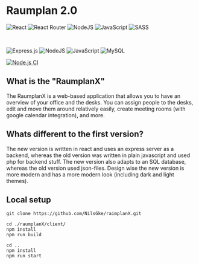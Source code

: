 # Raumplan 2.0

![React](https://img.shields.io/badge/react-%2320232a.svg?style=for-the-badge&logo=react&logoColor=%2361DAFB)
![React Router](https://img.shields.io/badge/React_Router-CA4245?style=for-the-badge&logo=react-router&logoColor=white)
![NodeJS](https://img.shields.io/badge/node.js-6DA55F?style=for-the-badge&logo=node.js&logoColor=white)
![JavaScript](https://img.shields.io/badge/javascript-%23323330.svg?style=for-the-badge&logo=javascript&logoColor=%23F7DF1E)
![SASS](https://img.shields.io/badge/SASS-hotpink.svg?style=for-the-badge&logo=SASS&logoColor=white)

<br>

![Express.js](https://img.shields.io/badge/express.js-%23404d59.svg?style=for-the-badge&logo=express&logoColor=%2361DAFB)
![NodeJS](https://img.shields.io/badge/node.js-6DA55F?style=for-the-badge&logo=node.js&logoColor=white)
![JavaScript](https://img.shields.io/badge/javascript-%23323330.svg?style=for-the-badge&logo=javascript&logoColor=%23F7DF1E)
![MySQL](https://img.shields.io/badge/mysql-%2300f.svg?style=for-the-badge&logo=mysql&logoColor=white)

[![Node.js CI](https://github.com/NilsGke/raumplan2/actions/workflows/node.js.yml/badge.svg)](https://github.com/NilsGke/raumplan2/actions/workflows/node.js.yml)

## What is the "RaumplanX"

The RaumplanX is a web-based application that allows you to have an overview of your office and the desks. You can assign people to the desks, edit and move them around relatively easily, create meeting rooms (with google calendar integration), and more.

## Whats different to the first version?

The new version is written in react and uses an express server as a backend, whereas the old version was written in plain javascript and used php for backend stuff. The new version also adapts to an SQL database, whereas the old version used json-files.
Design wise the new version is more modern and has a more modern look (including dark and light themes).

## Local setup

```
git clone https://github.com/NilsGke/raimplanX.git

cd ./raumplanX/client/
npm install
npm run build

cd ..
npm install
npm run start
```
